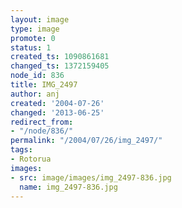 ```yaml
---
layout: image
type: image
promote: 0
status: 1
created_ts: 1090861681
changed_ts: 1372159405
node_id: 836
title: IMG_2497
author: anj
created: '2004-07-26'
changed: '2013-06-25'
redirect_from:
- "/node/836/"
permalink: "/2004/07/26/img_2497/"
tags:
- Rotorua
images:
- src: image/images/img_2497-836.jpg
  name: img_2497-836.jpg
---
```


